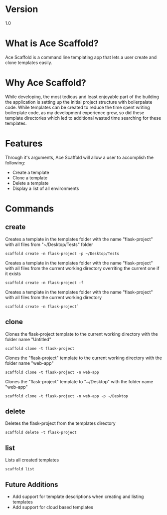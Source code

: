 Version
===
1.0

What is Ace Scaffold?
===

Ace Scaffold is a command line templating app that lets a user create and clone templates easily.

Why Ace Scaffold?
===

While developing, the most tedious and least enjoyable part of the building the application is setting up the initial project structure with boilerpalate code. While templates can be created to reduce the time spent writing boilerplate code, as my development experience grew, so did these template directories which led to additional wasted time searching for these templates. 

Features
===
Through it's arguments, Ace Scaffold will allow a user to accomplish the following:
* Create a template
* Clone a template
* Delete a template
* Display a list of all environments

Commands
===

create
---

Creates a template in the templates folder with the name "flask-project" with all files from "\~/Desktop/Tests" folder

	scaffold create -n flask-project -p ~/Desktop/Tests

Creates a template in the templates folder with the name "flask-project" with all files from the current working directory overriting the current one if it exists

	scaffold create -n flask-project -f

Creates a template in the templates folder with the name "flask-project" with all files from the current working directory

	scaffold create -n flask-project`

clone
---

Clones the flask-project template to the current working directory with the folder name "Untitled"

	scaffold clone -t flask-project

Clones the "flask-project" template to the current working directory with the folder name "web-app"

	scaffold clone -t flask-project -n web-app 

Clones the "flask-project" template to "\~/Desktop" with the folder name "web-app"

	scaffold clone -t flask-project -n web-app -p ~/Desktop 

delete
---

Deletes the flask-project from the templates directory

	scaffold delete -t flask-project

list
---

Lists all created templates

	scaffold list

Future Additions
---

* Add support for template descriptions when creating and listing templates
* Add support for cloud based templates
